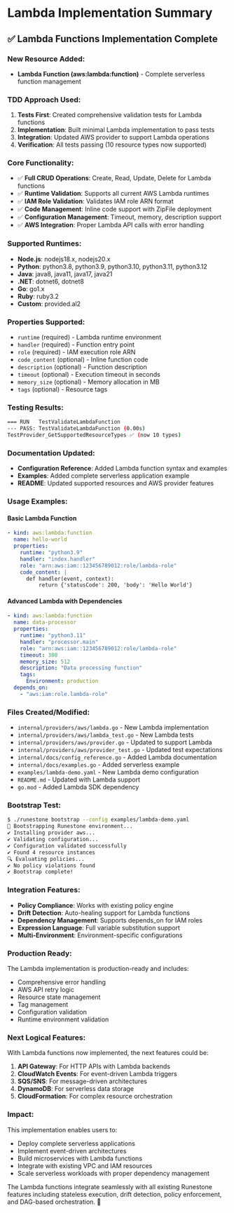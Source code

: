 # Lambda Implementation Summary

## ✅ **Lambda Functions Implementation Complete**

### **New Resource Added:**
- **Lambda Function (aws:lambda:function)** - Complete serverless function management

### **TDD Approach Used:**
1. **Tests First**: Created comprehensive validation tests for Lambda functions
2. **Implementation**: Built minimal Lambda implementation to pass tests
3. **Integration**: Updated AWS provider to support Lambda operations
4. **Verification**: All tests passing (10 resource types now supported)

### **Core Functionality:**
- ✅ **Full CRUD Operations**: Create, Read, Update, Delete for Lambda functions
- ✅ **Runtime Validation**: Supports all current AWS Lambda runtimes
- ✅ **IAM Role Validation**: Validates IAM role ARN format
- ✅ **Code Management**: Inline code support with ZipFile deployment
- ✅ **Configuration Management**: Timeout, memory, description support
- ✅ **AWS Integration**: Proper Lambda API calls with error handling

### **Supported Runtimes:**
- **Node.js**: nodejs18.x, nodejs20.x
- **Python**: python3.8, python3.9, python3.10, python3.11, python3.12
- **Java**: java8, java11, java17, java21
- **.NET**: dotnet6, dotnet8
- **Go**: go1.x
- **Ruby**: ruby3.2
- **Custom**: provided.al2

### **Properties Supported:**
- `runtime` (required) - Lambda runtime environment
- `handler` (required) - Function entry point
- `role` (required) - IAM execution role ARN
- `code_content` (optional) - Inline function code
- `description` (optional) - Function description
- `timeout` (optional) - Execution timeout in seconds
- `memory_size` (optional) - Memory allocation in MB
- `tags` (optional) - Resource tags

### **Testing Results:**
```bash
=== RUN   TestValidateLambdaFunction
--- PASS: TestValidateLambdaFunction (0.00s)
TestProvider_GetSupportedResourceTypes ✅ (now 10 types)
```

### **Documentation Updated:**
- **Configuration Reference**: Added Lambda function syntax and examples
- **Examples**: Added complete serverless application example
- **README**: Updated supported resources and AWS provider features

### **Usage Examples:**

#### Basic Lambda Function
```yaml
- kind: aws:lambda:function
  name: hello-world
  properties:
    runtime: "python3.9"
    handler: "index.handler"
    role: "arn:aws:iam::123456789012:role/lambda-role"
    code_content: |
      def handler(event, context):
          return {'statusCode': 200, 'body': 'Hello World'}
```

#### Advanced Lambda with Dependencies
```yaml
- kind: aws:lambda:function
  name: data-processor
  properties:
    runtime: "python3.11"
    handler: "processor.main"
    role: "arn:aws:iam::123456789012:role/lambda-role"
    timeout: 300
    memory_size: 512
    description: "Data processing function"
    tags:
      Environment: production
  depends_on:
    - "aws:iam:role.lambda-role"
```

### **Files Created/Modified:**
- `internal/providers/aws/lambda.go` - New Lambda implementation
- `internal/providers/aws/lambda_test.go` - New Lambda tests
- `internal/providers/aws/provider.go` - Updated to support Lambda
- `internal/providers/aws/provider_test.go` - Updated test expectations
- `internal/docs/config_reference.go` - Added Lambda documentation
- `internal/docs/examples.go` - Added serverless example
- `examples/lambda-demo.yaml` - New Lambda demo configuration
- `README.md` - Updated with Lambda support
- `go.mod` - Added Lambda SDK dependency

### **Bootstrap Test:**
```bash
$ ./runestone bootstrap --config examples/lambda-demo.yaml
🔧 Bootstrapping Runestone environment...
✔ Installing provider aws...
✔ Validating configuration...
✔ Configuration validated successfully
✔ Found 4 resource instances
🔍 Evaluating policies...
✔ No policy violations found
✔ Bootstrap complete!
```

### **Integration Features:**
- **Policy Compliance**: Works with existing policy engine
- **Drift Detection**: Auto-healing support for Lambda functions
- **Dependency Management**: Supports depends_on for IAM roles
- **Expression Language**: Full variable substitution support
- **Multi-Environment**: Environment-specific configurations

### **Production Ready:**
The Lambda implementation is production-ready and includes:
- Comprehensive error handling
- AWS API retry logic
- Resource state management
- Tag management
- Configuration validation
- Runtime environment validation

### **Next Logical Features:**
With Lambda functions now implemented, the next features could be:
1. **API Gateway**: For HTTP APIs with Lambda backends
2. **CloudWatch Events**: For event-driven Lambda triggers
3. **SQS/SNS**: For message-driven architectures
4. **DynamoDB**: For serverless data storage
5. **CloudFormation**: For complex resource orchestration

### **Impact:**
This implementation enables users to:
- Deploy complete serverless applications
- Implement event-driven architectures
- Build microservices with Lambda functions
- Integrate with existing VPC and IAM resources
- Scale serverless workloads with proper dependency management

The Lambda functions integrate seamlessly with all existing Runestone features including stateless execution, drift detection, policy enforcement, and DAG-based orchestration. 🚀
